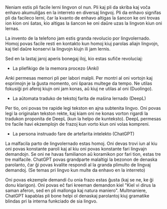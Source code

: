 Neniam estis pli facile lerni lingvon ol nun. Pli kaj pli da skriba kaj voĉa enhavo akumuliĝas en la interreto en diversaj lingvoj. Pli da enhavo signifas pli da facileco lerni, ĉar la kvanto de enhavo altigas la ŝancon ke oni trovas ion kion oni ŝatas, kio altigas la ŝancon ke oni daŭre uzas la lingvon kiun oni lernas.

La invento de la telefono jam estis granda revolucio por lingvolernado. Homoj povas facile resti en kontakto kun homoj kiuj parolas aliajn lingvojn, kaj tiel daŭre konservi la lingvojn kiujn ili jam lernis.

Sed en la lastaj jaroj aperis bonegaj iloj, kio estas sufiĉe revoluciaj:

- La pliefikigo de la memora procezo (Anki)

Anki permesas memori pli per labori malpli. Per montri al oni vortojn kaj esprimojn je la ĝusta momento, oni ŝparas multege da tempo. Ne utilas fokusiĝi pri aferoj kiujn oni jam konas, aŭ kiuj ne utilas al oni (Duolingo).

- La aŭtomata traduko de tekstoj farita de maŝina lernado (DeepL)

Per tio, oni povas tre rapide legi tekston en ajna subtenita lingvo. Oni povas legi la originalan tekston rekte, kaj kiam oni ne konas vorton rigardi la tradukon proponita de DeepL (kun la helpo de kunteksto). DeepL permesas tre facile havi ekzemplojn de frazoj kun vorto kiun oni volas kompreni.

- La persona instruado fare de artefarita intelekto (ChatGPT)

La malfacila parto de lingvolernado estas homoj. Oni devas trovi iun al kiu oni povas konstante paroli kaj al kiu oni povas konstante fari lingvajn demandojn. Se oni ne havas familianon aŭ koramikon por fari tion, estas tre tre malfacile. ChatGPT povas grandparte malaltigi la bezonon de denaska parolanto, ĉar ĝi povas kvalite respondi al la granda plimulto de lingvaj demandoj. (Se temas pri lingvo kun multe da enhavo en la interreto)

Oni povas ekzemple demandi ĉu onia frazo estas ĝusta (kaj se ne, ke ĝi donu klarigon). Oni povas eĉ fari kreeman demandon kiel "Kiel vi dirus la saman aferon, sed en pli mallonga kaj natura maniero". Multmaniere, ChatGPT kapablas pli bone helpi ol denaskaj parolantoj kiuj gramatike blindas pri la interna funkciado de sia lingvo.